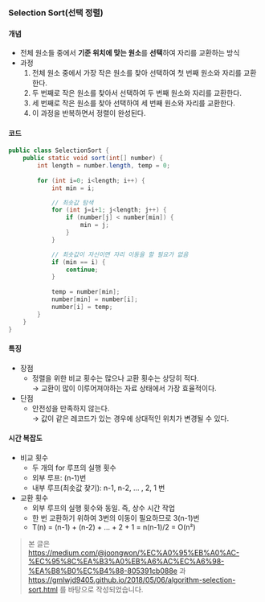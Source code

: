 ### Selection Sort(선택 정렬)
#### 개념
* 전체 원소들 중에서 **기준 위치에 맞는 원소**를 **선택**하여 자리를 교환하는 방식
* 과정
  1. 전체 원소 중에서 가장 작은 원소를 찾아 선택하여 첫 번째 원소와 자리를 교환한다.
  2. 두 번째로 작은 원소를 찾아서 선택하여 두 번째 원소와 자리를 교환한다.
  3. 세 번째로 작은 원소를 찾아 선택하여 세 번째 원소와 자리를 교환한다.
  4. 이 과정을 반복하면서 정렬이 완성된다.
  
#### 코드
```java
public class SelectionSort {
    public static void sort(int[] number) {
        int length = number.length, temp = 0;
		
        for (int i=0; i<length; i++) {
            int min = i;

            // 최솟값 탐색
            for (int j=i+1; j<length; j++) {
                if (number[j] < number[min]) {
                    min = j;
                }
            }

            // 최솟값이 자신이면 자리 이동을 할 필요가 없음
            if (min == i) {
                continue;
            }
            
            temp = number[min];
            number[min] = number[i];
            number[i] = temp;
        }
    }
}
```

#### 특징
* 장점
  * 정렬을 위한 비교 횟수는 많으나 교환 횟수는 상당히 적다.  
    → 교환이 많이 이루어져야하는 자료 상태에서 가장 효율적이다.
* 단점
  * 안전성을 만족하지 않는다.  
    → 값이 같은 레코드가 있는 경우에 상대적인 위치가 변경될 수 있다.
    
#### 시간 복잡도
* 비교 횟수
  * 두 개의 for 루프의 실행 횟수
  * 외부 루프: (n-1)번
  * 내부 루프(최솟값 찾기): n-1, n-2, … , 2, 1 번
* 교환 횟수
  * 외부 루프의 실행 횟수와 동일. 즉, 상수 시간 작업
  * 한 번 교환하기 위하여 3번의 이동이 필요하므로 3(n-1)번
  * T(n) = (n-1) + (n-2) + … + 2 + 1 = n(n-1)/2 = O(n²)


> 본 글은 https://medium.com/@joongwon/%EC%A0%95%EB%A0%AC-%EC%95%8C%EA%B3%A0%EB%A6%AC%EC%A6%98-%EA%B8%B0%EC%B4%88-805391cb088e 과 https://gmlwjd9405.github.io/2018/05/06/algorithm-selection-sort.html 를 바탕으로 작성되었습니다.
